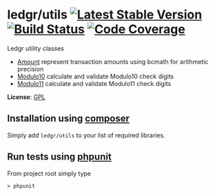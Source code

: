 # ledgr/utils [![Latest Stable Version](https://poser.pugx.org/ledgr/utils/v/stable.png)](https://packagist.org/packages/ledgr/utils) [![Build Status](https://travis-ci.org/ledgr/utils.png?branch=1.0.0)](https://travis-ci.org/ledgr/utils) [![Code Coverage](https://scrutinizer-ci.com/g/ledgr/utils/badges/coverage.png?s=10688a21f9db3f923454ca718349f1866751bff9)](https://scrutinizer-ci.com/g/ledgr/utils/)


Ledgr utility classes

 * [Amount](/src/Amount.php) represent transaction amounts using bcmath for arithmetic precision
 * [Modulo10](/src/Modulo10.php) calculate and validate Modulo10 check digits
 * [Modulo11](/src/Modulo11.php) calculate and validate Modulo11 check digits

**License**: [GPL](/LICENSE)


Installation using [composer](http://getcomposer.org/)
------------------------------------------------------
Simply add `ledgr/utils` to your list of required libraries.


Run tests using [phpunit](http://phpunit.de/)
---------------------------------------------
From project root simply type

    > phpunit
